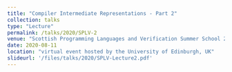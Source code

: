 ```yaml
---
title: "Compiler Intermediate Representations - Part 2"
collection: talks
type: "Lecture"
permalink: /talks/2020/SPLV-2
venue: "Scottish Programming Languages and Verification Summer School 2020 (SPLV 2020)"
date: 2020-08-11
location: "virtual event hosted by the University of Edinburgh, UK"
slideurl: '/files/talks/2020/SPLV-Lecture2.pdf'
---
```

